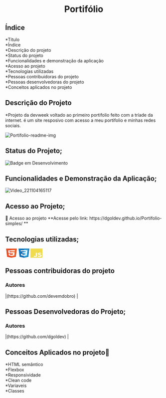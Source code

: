 <h1 align="center"> Portifólio </h1>

<h2>Índice</h2>
*Título<br>
*Índice<br>
*Descrição do projeto<br>
*Status do projeto<br>
*Funcionalidades e demonstração da aplicação<br>
*Acesso ao projeto<br>
*Tecnologias utilizadas<br>
*Pessoas contribuidoras do projeto<br>
*Pessoas desenvolvedoras do projeto<br>
*Conceitos aplicados no projeto<br>


<h2>Descrição do Projeto</h2>
*Projeto da devweek voltado ao primeiro portifolio feito com a tríade da internet. é um site resposivo com acesso a meu portifolio e minhas redes sociais.

![Portifolio-readme-img](https://user-images.githubusercontent.com/77650262/200056948-42df0506-ede4-4e07-b04e-84ae5cf9f3b1.png)

<h2>Status do Projeto;</h2>

![Badge em Desenvolvimento](http://img.shields.io/static/v1?label=STATUS&message=EM%20DESENVOLVIMENTO&color=GREEN&style=for-the-badge)

<h2>Funcionalidades e Demonstração da Aplicação;</h2>

![Video_221104165117](https://user-images.githubusercontent.com/77650262/200069520-5aa8d5d7-1796-4f8e-abe0-d78ed9e79f1d.gif)


<h2>Acesso ao Projeto;</h2>
📁 Acesso ao projeto **Acesse pelo link: https://dgoldev.github.io/Portifolio-simples/ **

<h2>Tecnologias utilizadas;</h2>
<img align="center" alt="HTML" height="30" width="40" src="https://raw.githubusercontent.com/devicons/devicon/master/icons/html5/html5-original.svg"><img align="center" alt="CSS" height="30" width="40" src="https://raw.githubusercontent.com/devicons/devicon/master/icons/css3/css3-original.svg"><img align="center" alt="Js" height="30" width="40" src="https://raw.githubusercontent.com/devicons/devicon/master/icons/javascript/javascript-plain.svg">

<h2>Pessoas contribuidoras do projeto</h2>
<h3>Autores</h3>
|(https://github.com/devemdobro)  |

<h2>Pessoas Desenvolvedoras do Projeto;</h2>
<h3>Autores</h3>
|(https://github.com/dgoldev) |

<h2>Conceitos Aplicados no projeto👀</h2>
*HTML semântico<br>
*Flexbox<br>
*Responsividade<br>
*Clean code<br>
*Variaveis<br>
*Classes<br>




